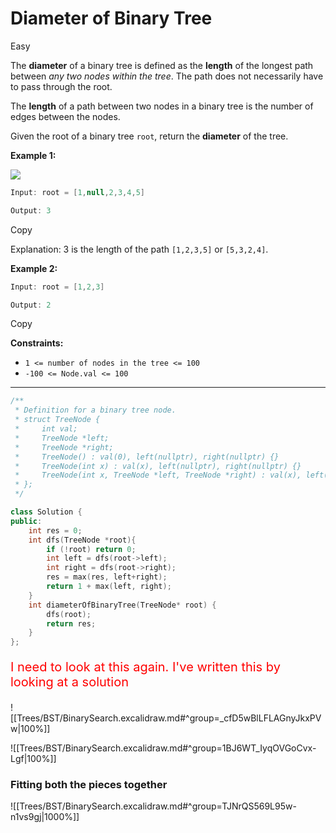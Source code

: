 # Diameter of Binary Tree

Easy

The **diameter** of a binary tree is defined as the **length** of the longest path between _any two nodes within the tree_. The path does not necessarily have to pass through the root.

The **length** of a path between two nodes in a binary tree is the number of edges between the nodes.

Given the root of a binary tree `root`, return the **diameter** of the tree.

**Example 1:**

![](https://imagedelivery.net/CLfkmk9Wzy8_9HRyug4EVA/90e1d7a0-4322-4c5d-c59b-dde2bf92bb00/public)

```java
Input: root = [1,null,2,3,4,5]

Output: 3
```

Copy

Explanation: 3 is the length of the path `[1,2,3,5]` or `[5,3,2,4]`.

**Example 2:**

```java
Input: root = [1,2,3]

Output: 2
```

Copy

**Constraints:**

- `1 <= number of nodes in the tree <= 100`
- `-100 <= Node.val <= 100`
---

```cpp
/**
 * Definition for a binary tree node.
 * struct TreeNode {
 *     int val;
 *     TreeNode *left;
 *     TreeNode *right;
 *     TreeNode() : val(0), left(nullptr), right(nullptr) {}
 *     TreeNode(int x) : val(x), left(nullptr), right(nullptr) {}
 *     TreeNode(int x, TreeNode *left, TreeNode *right) : val(x), left(left), right(right) {}
 * };
 */

class Solution {
public:
    int res = 0;
    int dfs(TreeNode *root){
        if (!root) return 0;
        int left = dfs(root->left);
        int right = dfs(root->right);
        res = max(res, left+right);
        return 1 + max(left, right);
    }
    int diameterOfBinaryTree(TreeNode* root) {
        dfs(root);
        return res;
    }
};
```

<p style='color:red;font-size:20px'>I need to look at this again. I've written this by looking at a solution</p>

![[Trees/BST/BinarySearch.excalidraw.md#^group=_cfD5wBlLFLAGnyJkxPVw|100%]]

![[Trees/BST/BinarySearch.excalidraw.md#^group=1BJ6WT_IyqOVGoCvx-Lgf|100%]]
### Fitting both the pieces together
![[Trees/BST/BinarySearch.excalidraw.md#^group=TJNrQS569L95w-n1vs9gj|1000%]]
